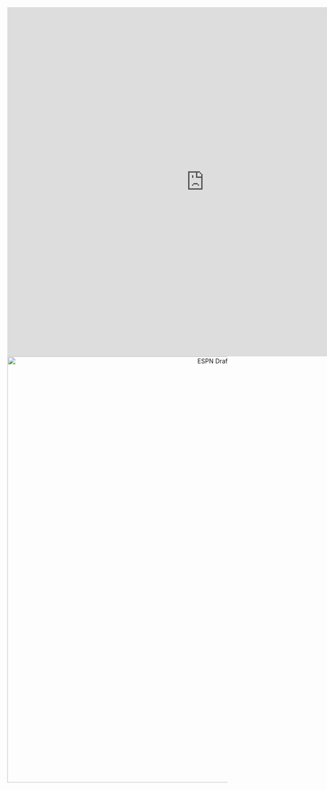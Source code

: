 <iframe width="900" height="800" frameborder="0" scrolling="no" src="https://plot.ly/~mmoliterno/561.embed"></iframe>



<div>
    <a href="https://plot.ly/~mmoliterno/561/" target="_blank" title="ESPN Draft Types " style="display: block; text-align: center;"><img src="https://plot.ly/~mmoliterno/561.png" alt="ESPN Draft Types " style="max-width: 100%;width: 976px;"  width="976" onerror="this.onerror=null;this.src='https://plot.ly/404.png';" /></a>
    <script data-plotly="mmoliterno:561"  src="https://plot.ly/embed.js" async></script>
</div>
